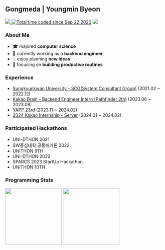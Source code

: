 <h2>Gongmeda | Youngmin Byeon</h2>

<div>
<a href="https://velog.io/@gongmeda">
   <img src="https://img.shields.io/badge/-gongmeda.log-20C997?style=flat&logo=velog&logoColor=20c997&labelColor=282828">
</a>
<a href="https://wakatime.com/@95e11c6f-fdc0-4a8a-a55d-d3690dce53a3"><img src="https://wakatime.com/badge/user/95e11c6f-fdc0-4a8a-a55d-d3690dce53a3.svg" alt="Total time coded since Sep 22 2020" /></a>
  <img src="https://hits.seeyoufarm.com/api/count/incr/badge.svg?url=https%3A%2F%2Fgithub.com%2FGongmeda&count_bg=%23555555&title_bg=%23555555&icon=&icon_color=%23E7E7E7&title=hits&edge_flat=false"/>
</div>

### About Me

- 🎓 majored **computer science**
- 🚀 currently working as a **backend engineer**
- 💡 enjoy planning **new ideas**
- 👀 focusing on **building productive routines**

### Experience

- [Sungkyunkwan University - SCG(System Consultant Group)](https://scg.skku.ac.kr/) (2021.02 ~ 2022.12)
- [Kakao Brain - Backend Engineer Intern (Pathfinder 2th)](https://www.kakaobrain.com/) (2023.06 ~ 2023.08)
- [YAPP 23rd](https://www.yapp.co.kr/) (2023.11 ~ 2024.02)
- [2024 Kakao Internship - Server](https://www.kakaocorp.com/page/detail/10677) (2024.01 ~ 2024.02)

### Participated Hackathons

- UNI-DTHON 2021
- SW중심대학 공동해커톤 2022
- UNITHON 9TH
- UNI-DTHON 2022
- SPARCS 2023 StartUp Hackathon
- UNITHON 10TH

### Programming Stats

<img height="180rem" src="https://github-readme-stats.vercel.app/api?username=Gongmeda&show_icons=true&bg_color=00000000&border_color=00000000"></img>
<img height="180rem" src="http://mazassumnida.wtf/api/v2/generate_badge?boj=gongmeda"></img>
